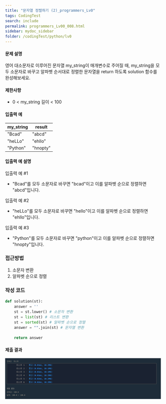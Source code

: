```yaml
---
title: "문자열 정렬하기 (2)_programmers_Lv0"
tags: CodingTest
search: include
permalink: programmers_Lv00_008.html
sidebar: mydoc_sidebar
folder: /codingTest/python/lv0
---
```



#### 문제 설명 <br>

영어 대소문자로 이루어진 문자열 my_string이 매개변수로 주어질 때, my_string을 모두 소문자로 바꾸고 알파벳 순서대로 정렬한 문자열을 return 하도록 solution 함수를 완성해보세요.

#### 제한사항 <br>

- 0 < my_string 길이 < 100

#### 입출력 예 <br>
  
my_string|result
---|---
"Bcad"|"abcd"
"heLLo"|"ehllo"
"Python"|"hnopty"

#### 입출력 예 설명 <br>

입출력 예 #1
- "Bcad"를 모두 소문자로 바꾸면 "bcad"이고 이를 알파벳 순으로 정렬하면 "abcd"입니다.

입출력 예 #2
- "heLLo"를 모두 소문자로 바꾸면 "hello"이고 이를 알파벳 순으로 정렬하면 "ehllo"입니다.

입출력 예 #3
- "Python"를 모두 소문자로 바꾸면 "python"이고 이를 알파벳 순으로 정렬하면 "hnopty"입니다.

### 접근방법 <br>

1. 소문자 변환
2. 알파벳 순으로 정렬

### 작성 코드 <br>

```python
def solution(st):
    answer = ''
    st = st.lower() # 소문자 변환
    st = list(st) # 리스트 변환
    st = sorted(st) # 알파벳 순으로 정렬
    answer = "".join(st) # 문자열 변환
    
    return answer
```

#### 제출 결과

![제출 결과](\images\programmers_Lv00_008.png)



